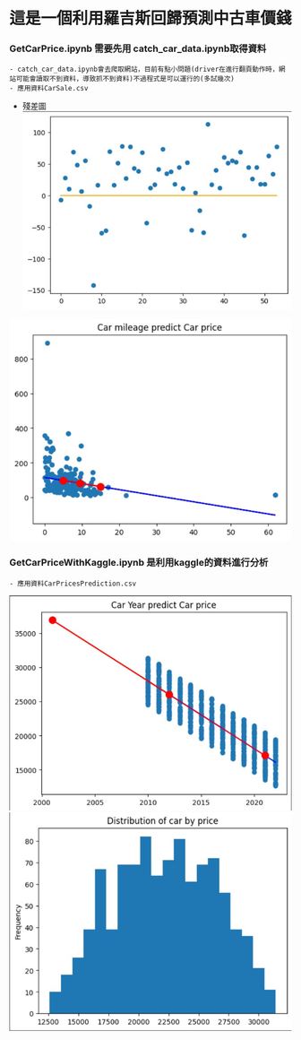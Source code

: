 # 這是一個利用羅吉斯回歸預測中古車價錢
### GetCarPrice.ipynb 需要先用 catch_car_data.ipynb取得資料
    - catch_car_data.ipynb會去爬取網站，目前有點小問題(driver在進行翻頁動作時，網站可能會讀取不到資料，導致抓不到資料)不過程式是可以運行的(多試幾次)
    - 應用資料CarSale.csv 
- 殘差圖
![圖1](/image/carpredict2.jpg "Carpredict")

![圖2](/image/carpredict3.jpg "Carpredict")
### GetCarPriceWithKaggle.ipynb 是利用kaggle的資料進行分析
    - 應用資料CarPricesPrediction.csv
![圖3](/image/carpredict.jpg "Carpredict")
![圖4](/image/carpredict1.jpg "Carpredict")

